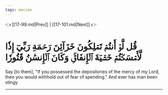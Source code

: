 ```yaml
---
tags: meccan
---
```


👈 [[17-99.md|Prev]] | [[17-101.md|Next]] 👉

# قُل لَّوۡ أَنتُمۡ تَمۡلِكُونَ خَزَآئِنَ رَحۡمَةِ رَبِّيٓ إِذٗا لَّأَمۡسَكۡتُمۡ خَشۡيَةَ ٱلۡإِنفَاقِۚ وَكَانَ ٱلۡإِنسَٰنُ قَتُورٗا

Say [to them], "If you possessed the depositories of the mercy of my Lord, then you would withhold out of fear of spending." And ever has man been stingy

---

